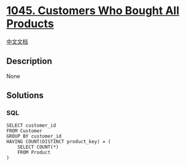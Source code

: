 # [1045. Customers Who Bought All Products](https://leetcode.com/problems/customers-who-bought-all-products)

[中文文档](/solution/1000-1099/1045.Customers%20Who%20Bought%20All%20Products/README.md)

## Description

None

## Solutions

<!-- tabs:start -->

### **SQL**

```
SELECT customer_id
FROM Customer
GROUP BY customer_id
HAVING COUNT(DISTINCT product_key) = (
	SELECT COUNT(*)
	FROM Product
)
```

<!-- tabs:end -->
